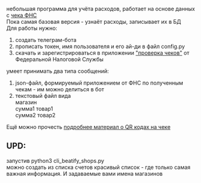 небольшая программа для учёта расходов, работает на основе данных с [чека ФНС](http://54-fz.ru/)  
Пока самая базовая версия - узнаёт расходы, записывает их в БД  
Для работы нужно:
1) создать телеграм-бота
2) прописать токен, имя пользователя и его ай-ди в файл config.py
3) скачать и зарегистрироваться в приложении ["проверка чеков"](https://play.google.com/store/apps/details?id=ru.fns.billchecker&hl=ru) от Федеральной Налоговой Службы

умеет принимать два типа сообщений:
1) json-файл, формируемый приложением от ФНС по полученным чекам - им можно делиться в бот
2) текстовый файл вида  
магазин  
сумма1 товар1  
сумма2 товар2


Ещё можно прочесть [подробнее материал о QR кодах на чеке](https://www.nalog.ru/rn33/news/activities_fts/6545208/)

## UPD:  
запустив python3 cli_beatify_shops.py  
можно создать из списка счетов красивый список - где только самая важная информация. И задаваемые вами имена магазинов